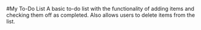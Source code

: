 #My To-Do List
A basic to-do list with the functionality of adding items and checking them off as completed. Also allows users to delete items from the list.